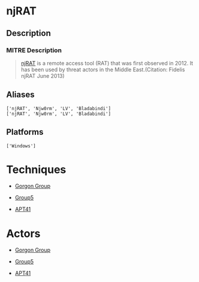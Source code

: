 
# njRAT

## Description

### MITRE Description

> [njRAT](https://attack.mitre.org/software/S0385) is a remote access tool (RAT) that was first observed in 2012. It has been used by threat actors in the Middle East.(Citation: Fidelis njRAT June 2013)

## Aliases

```
['njRAT', 'Njw0rm', 'LV', 'Bladabindi']
['njRAT', 'Njw0rm', 'LV', 'Bladabindi']
```

## Platforms

```
['Windows']
```

# Techniques


* [Gorgon Group](../techniques/Gorgon-Group.md)

* [Group5](../techniques/Group5.md)
    
* [APT41](../techniques/APT41.md)
    

# Actors


* [Gorgon Group](../actors/Gorgon-Group.md)

* [Group5](../actors/Group5.md)
    
* [APT41](../actors/APT41.md)
    
